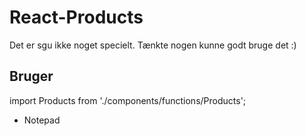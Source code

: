 # React-Products

Det er sgu ikke noget specielt. Tænkte nogen kunne godt bruge det :)

## Bruger
import Products from './components/functions/Products';


<Products name="Air Jordan 1" price={1500} imgUrl="images/shoe1.jpg" />

- Notepad
